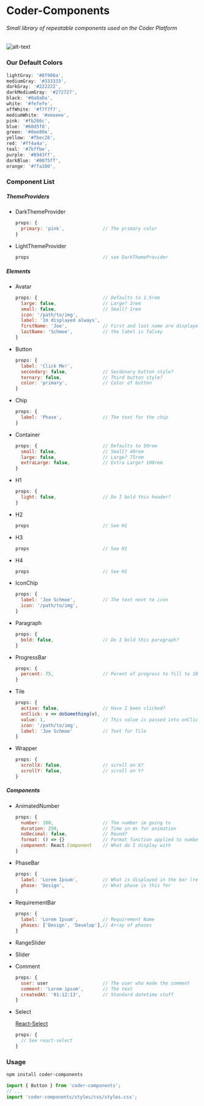 # Coder-Components
###### Small library of repeatable components used on the Coder Platform

![alt-text](https://i.imgur.com/cBA5qhQ.png)

### Our Default Colors
```javascript
lightGray: '#8f908a',
mediumGray: '#333333',
darkGray: '#222222',
darkMediumGray: '#272727',
black: '#0a0a0a',
white: '#fefefe',
offWhite: '#f7f7f7',
mediumWhite: '#eeeeee',
pink: '#fb266c',
blue: '#60d5f0',
green: '#8ee80e',
yellow: '#fbec26',
red: '#ff4a4a',
teal: '#7bffbe',
purple: '#8943ff',
darkBlue: '#0075ff',
orange: '#ffa100',
```

### Component List
##### ThemeProviders
* DarkThemeProvider
  ```javascript
  props: {
    primary: 'pink',              // The primary color
  }
  ```
* LightThemeProvider
  ```javascript
  props                           // see DarkThemeProvider
  ```
##### Elements
* Avatar
  ```javascript
  props: {                        // Defaults to 1.5rem
    large: false,                 // Large? 2rem
    small: false,                 // Small? 1rem
    icon: '/path/to/img',
    label: 'Im displayed always',
    firstName: 'Joe',             // First and last name are displayed if
    lastName: 'Schmoe',           // the label is falsey
  }
  ```
* Button
  ```javascript
  props: {
    label: 'Click Me!',
    secondary: false,             // Secdonary button style?
    ternary: false,               // Third button style?
    color: 'primary',             // Color of button
  }
  ```
* Chip
  ```javascript
  props: {
    label: 'Phase',               // The text for the chip
  }
  ```
* Container
  ```javascript
  props: {                        // Defaults to 50rem
    small: false,                 // Small? 40rem 
    large: false,                 // Large? 75rem
    extraLarge: false,            // Extra Large? 100rem
  }
  ```
* H1
  ```javascript
  props: {
    light: false,                 // Do I bold this header?
  }
  ```
* H2
  ```javascript
  props                           // See H1
  ```
* H3
  ```javascript
  props                           // See H1
  ```
* H4
  ```javascript
  props                           // See H1
  ```
* IconChip
  ```javascript
  props: {
    label: 'Joe Schmoe',          // The text next to icon
    icon: '/path/to/img',     
  }
  ```
* Paragraph
  ```javascript
  props: {
    bold: false,                  // Do I bold this paragraph?
  }
  ```
* ProgressBar
  ```javascript
  props: {
    percent: 75,                  // Perent of progress to fill to 100
  }
  ```
* Tile
  ```javascript
  props: {
    active: false,                // Have I been clicked?
    onClick: v => doSomething(v),
    value: 1,                     // This value is passed into onClick
    icon: '/path/to/img',
    label: 'Joe Schmoe'           // Text for Tile
  }
  ```
* Wrapper
  ```javascript
  props: {
    scrollX: false,               // scroll on X?
    scrollY: false,               // scroll on Y?
  }
  ```
##### Components
* AnimatedNumber
  ```javascript
  props: {
    number: 100,                  // The number im going to
    duration: 250,                // Time in ms for animation
    noDecimal: false,             // Round?
    format: () => {}              // Format function applied to number before display
    component: React.Component    // What do I display with
  }
  ```
* PhaseBar
  ```javascript
  props: {
    label: 'Lorem Ipsum',         // What is displayed in the bar (requirement name)
    phase: 'Design',              // What phase is this for
  }
  ```
* RequirementBar
  ```javascript
  props: {
    label: 'Lorem Ipsum',         // Requirement Name
    phases: ['Design', 'Develop'],// Array of phases
  }
  ```
* RangeSlider
* Slider
* Comment
  ```javascript
  props: {
    user: user                    // The user who made the comment
    comment: 'Lorem ipsum',       // The text
    createdAt: '01:12:13',        // Standard datetime stuff
  }
  ```
* Select

  [React-Select](https://deploy-preview-2289--react-select.netlify.com/home)
  ```javascript
  props: {
    // See react-select
  }
  ```
### Usage
```bash
npm install coder-components
```

```javascript
import { Button } from 'coder-components';
// ...
import 'coder-components/styles/css/styles.css';
```
